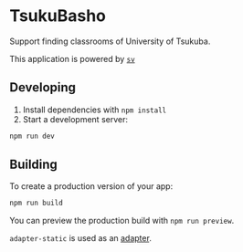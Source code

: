 # TsukuBasho

Support finding classrooms of University of Tsukuba.

This application is powered by [`sv`](https://github.com/sveltejs/cli)

## Developing

1. Install dependencies with `npm install`
2. Start a development server:

```bash
npm run dev
```

## Building

To create a production version of your app:

```bash
npm run build
```

You can preview the production build with `npm run preview`.

`adapter-static` is used as an [adapter](https://svelte.dev/docs/kit/adapters).
